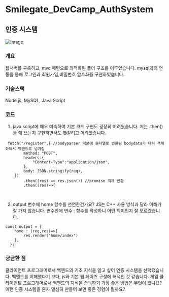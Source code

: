 # Smilegate_DevCamp_AuthSystem

## 인증 시스템 
![image](https://user-images.githubusercontent.com/94276637/209356162-85bfadee-c942-4e75-80c3-b92003724362.png)
### 개요<br>
웹서버를 구축하고, mvc 패턴으로 최적화된 폴더 구조를 이루었습니다. mysql과의 연동을 통해 로그인과 회원가입,비밀번호 암호화를 구현하였습니다.

### 기술스택<br>
Node.js, MySQL, Java Script

### 코드<br>
 1. java script에 매우 미숙하여 기본 코드 구현도 굉장히 어려웠습니다. 저는 .then()을 왜 쓰는지 구현하면서도 헷갈리고 어려웠습니다.<br>
```
 fetch("/register",{ //bodyparser 덕분에 문자열로 변환된 bodydata가 다시 객체화되서 백엔드로 넘겨짐
        method: "POST",
        headers:{
            "Content-Type":"application/json",
        },
        body: JSON.stringify(req),
    })
        .then((res) => res.json()) //promise 객체 반환
        .then((res)=>{ 
        
   
```
2. output 변수에 home 함수를 선언한건가요? JS는 C++ 사용 방식과 달라 이해가 잘 가지 않습니다.
변수안에 변수 : 함수를 작성하니 어떤 의미인지 잘 모르겠습니다.
```
const output = {
    home : (req,res)=>{
        res.render("home/index")
    },
  };
 ```
 
### 궁금한 점<br>

클라이언트 프로그래머로서 백엔드의 기초 지식을 알고 싶어 인증 시스템을 선택했습니다. 백엔드를 이해했다기 보다, js와 기본 웹 페이즈 구성에 허덕인 것 같습니다. 게임 클라이언트 프로그래머로서 백엔드의 지식을 습득하기 가장 좋은 방법은 무엇이 있나요? 이런 인증 시스템을 혼자 열심히 만들어 보면 좋은 경험이 될까요? 

